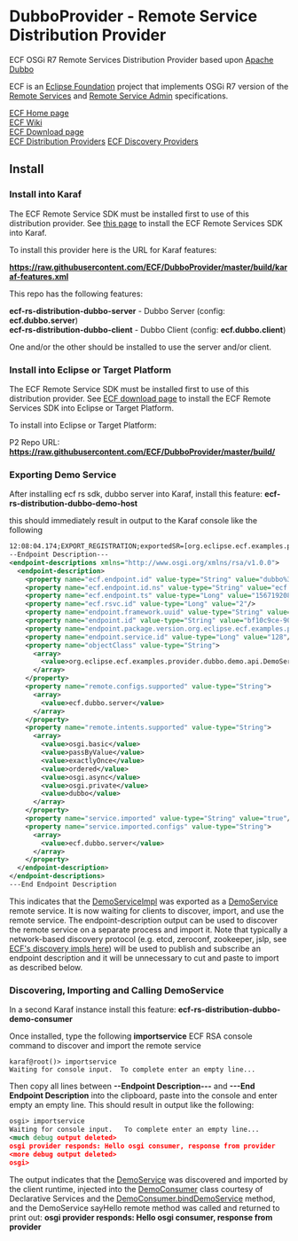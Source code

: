 # DubboProvider - Remote Service Distribution Provider
ECF OSGi R7 Remote Services Distribution Provider based upon [Apache Dubbo](http://dubbo.apache.org)

ECF is an [Eclipse Foundation](http://www.eclipse.org) project that implements OSGi R7 version of the [Remote Services](https://osgi.org/specification/osgi.cmpn/7.0.0/service.remoteservices.html) and [Remote Service Admin](https://osgi.org/specification/osgi.cmpn/7.0.0/service.remoteserviceadmin.html) specifications. 

[ECF Home page](http://www.eclipse.org/ecf)<br>
[ECF Wiki](https://wiki.eclipse.org/ECF)<br>
[ECF Download page](http://www.eclipse.org/ecf/downloads.php)<br>
[ECF Distribution Providers](https://wiki.eclipse.org/Distribution_Providers) 
[ECF Discovery Providers](https://wiki.eclipse.org/Discovery_Providers) 

## Install

### Install into Karaf

The ECF Remote Service SDK must be installed first to use of this distribution provider.  See [this page](https://wiki.eclipse.org/EIG:Install_into_Apache_Karaf) to install the ECF Remote Services SDK into Karaf.

To install this provider here is the URL for Karaf features:

**https://raw.githubusercontent.com/ECF/DubboProvider/master/build/karaf-features.xml**

This repo has the following features:  

**ecf-rs-distribution-dubbo-server** - Dubbo Server (config: **ecf.dubbo.server**)  
**ecf-rs-distribution-dubbo-client** - Dubbo Client (config: **ecf.dubbo.client**)

One and/or the other should be installed to use the server and/or client.

### Install into Eclipse or Target Platform

The ECF Remote Service SDK must be installed first to use of this distribution provider.  See [ECF download page](http://www.eclipse.org/ecf/downloads.php) to install the ECF Remote Services SDK into Eclipse or Target Platform.

To install into Eclipse or Target Platform:

P2 Repo URL: **https://raw.githubusercontent.com/ECF/DubboProvider/master/build/**

### Exporting Demo Service

After installing ecf rs sdk, dubbo server into Karaf, install this feature:  **ecf-rs-distribution-dubbo-demo-host**

this should immediately result in output to the Karaf console like the following

```xml
12:08:04.174;EXPORT_REGISTRATION;exportedSR=[org.eclipse.ecf.examples.provider.dubbo.demo.api.DemoService];cID=URIID [uri=dubbo://192.168.0.52:20880/org.eclipse.ecf.examples.provider.dubbo.demo.api.DemoService?anyhost=true&application=ecf-remoteservice-application&bind.ip=192.168.0.52&bind.port=20880&deprecated=false&dubbo=2.0.2&dynamic=true&generic=false&interface=org.eclipse.ecf.examples.provider.dubbo.demo.api.DemoService&methods=sayHello&pid=5556&register=true&release=&side=provider&timestamp=1567192084134];rsId=2
--Endpoint Description---
<endpoint-descriptions xmlns="http://www.osgi.org/xmlns/rsa/v1.0.0">
  <endpoint-description>
    <property name="ecf.endpoint.id" value-type="String" value="dubbo%3A%2F%2F192.168.0.52%3A20880%2Forg.eclipse.ecf.examples.provider.dubbo.demo.api.DemoService%3Fanyhost%3Dtrue%26application%3Decf-remoteservice-application%26bind.ip%3D192.168.0.52%26bind.port%3D20880%26deprecated%3Dfalse%26dubbo%3D2.0.2%26dynamic%3Dtrue%26generic%3Dfalse%26interface%3Dorg.eclipse.ecf.examples.provider.dubbo.demo.api.DemoService%26methods%3DsayHello%26pid%3D5556%26register%3Dtrue%26release%3D%26side%3Dprovider%26timestamp%3D1567192084134"/>
    <property name="ecf.endpoint.id.ns" value-type="String" value="ecf.namespace.dubbo"/>
    <property name="ecf.endpoint.ts" value-type="Long" value="1567192084116"/>
    <property name="ecf.rsvc.id" value-type="Long" value="2"/>
    <property name="endpoint.framework.uuid" value-type="String" value="4ed138f2-20e9-40ca-b2da-77c8831cb376"/>
    <property name="endpoint.id" value-type="String" value="bf10c9ce-901e-4bf3-b471-ffd22fa4bda3"/>
    <property name="endpoint.package.version.org.eclipse.ecf.examples.provider.dubbo.demo.api" value-type="String" value="1.0.0"/>
    <property name="endpoint.service.id" value-type="Long" value="128"/>
    <property name="objectClass" value-type="String">
      <array>
        <value>org.eclipse.ecf.examples.provider.dubbo.demo.api.DemoService</value>
      </array>
    </property>
    <property name="remote.configs.supported" value-type="String">
      <array>
        <value>ecf.dubbo.server</value>
      </array>
    </property>
    <property name="remote.intents.supported" value-type="String">
      <array>
        <value>osgi.basic</value>
        <value>passByValue</value>
        <value>exactlyOnce</value>
        <value>ordered</value>
        <value>osgi.async</value>
        <value>osgi.private</value>
        <value>dubbo</value>
      </array>
    </property>
    <property name="service.imported" value-type="String" value="true"/>
    <property name="service.imported.configs" value-type="String">
      <array>
        <value>ecf.dubbo.server</value>
      </array>
    </property>
  </endpoint-description>
</endpoint-descriptions>
---End Endpoint Description
```

This indicates that the [DemoServiceImpl](https://github.com/ECF/DubboProvider/blob/master/examples/org.eclipse.ecf.examples.provider.dubbo.demo.impl/src/org/eclipse/ecf/examples/provider/dubbo/demo/impl/DemoServiceImpl.java) was exported as a [DemoService](https://github.com/ECF/DubboProvider/blob/master/examples/org.eclipse.ecf.examples.provider.dubbo.demo.api/src/org/eclipse/ecf/examples/provider/dubbo/demo/api/DemoService.java) remote service.  It is now waiting for clients to discover, import, and use the remote service.   The endpoint-description output can be used to discover the remote service on a separate process and import it.   Note that typically a network-based discovery protocol (e.g. etcd, zeroconf, zookeeper, jslp, see [ECF's discovery impls here](https://wiki.eclipse.org/Discovery_Providers)) will be used to publish and subscribe an endpoint description and it will be unnecessary to cut and paste to import as described below.

### Discovering, Importing and Calling DemoService

In a second Karaf instance install this feature:  **ecf-rs-distribution-dubbo-demo-consumer**

Once installed, type the following **importservice** ECF RSA console command to discover and import the remote service

```
karaf@root()> importservice
Waiting for console input.  To complete enter an empty line...
```
Then copy all lines between **--Endpoint Description---** and **---End Endpoint Description** into the clipboard, paste into the console and enter empty an empty line.  This should result in output like the following:

```xml
osgi> importservice
Waiting for console input.   To complete enter an empty line...
<much debug output deleted>
osgi provider responds: Hello osgi consumer, response from provider
<more debug output deleted>
osgi> 
```

The output indicates that the [DemoService](https://github.com/ECF/DubboProvider/blob/master/examples/org.eclipse.ecf.examples.provider.dubbo.demo.api/src/org/eclipse/ecf/examples/provider/dubbo/demo/api/DemoService.java) was discovered and imported by the client runtime, injected into the [DemoConsumer](https://github.com/ECF/DubboProvider/blob/master/examples/org.eclipse.ecf.examples.provider.dubbo.demo.consumer/src/org/eclipse/ecf/examples/provider/dubbo/demo/consumer/DemoConsumer.java) class courtesy of Declarative Services and the [DemoConsumer.bindDemoService](https://github.com/ECF/DubboProvider/blob/master/examples/org.eclipse.ecf.examples.provider.dubbo.demo.consumer/src/org/eclipse/ecf/examples/provider/dubbo/demo/consumer/DemoConsumer.java#L11) method, and the DemoService sayHello remote method was called and returned to print out: **osgi provider responds: Hello osgi consumer, response from provider**


